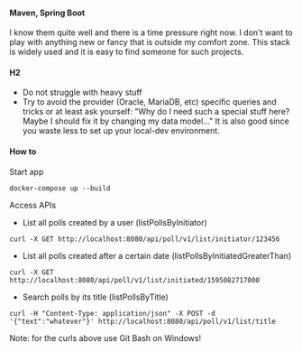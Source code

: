 #### Maven, Spring Boot

I know them quite well and there is a time pressure right now. I don't want to play with anything new or fancy that is outside my comfort zone.
This stack is widely used and it is easy to find someone for such projects.

#### H2

- Do not struggle with heavy stuff
- Try to avoid the provider (Oracle, MariaDB, etc) specific queries and tricks or at least ask yourself: "Why do I need such a special stuff here? Maybe I should fix it by changing my data model..." It is also good since you waste less to set up your local-dev environment.

#### How to

Start app
```
docker-compose up --build
```

Access APIs

- List all polls created by a user (listPollsByInitiator)
```
curl -X GET http://localhost:8080/api/poll/v1/list/initiator/123456
```
- List all polls created after a certain date (listPollsByInitiatedGreaterThan)
```
curl -X GET http://localhost:8080/api/poll/v1/list/initiated/1595082717000
```
- Search polls by its title (listPollsByTitle)
```
curl -H "Content-Type: application/json" -X POST -d '{"text":"whatever"}' http://localhost:8080/api/poll/v1/list/title
```

Note: for the curls above use Git Bash on Windows!